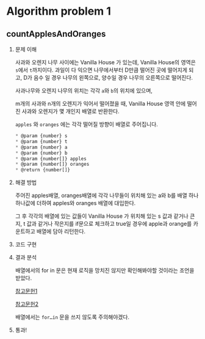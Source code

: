 # Algorithm problem 1

## countApplesAndOranges

1. 문제 이해

   사과와 오렌지 나무 사이에는 Vanilla House 가 있는데, Vanilla House의 영역은 `s`에서 `t`까지이다. 과일이 다 익으면 나무에서부터 D만큼 떨어진 곳에 떨어지게 되고, D가 음수 일 경우 나무의 왼쪽으로, 양수일 경우 나무의 오른쪽으로 떨어진다.

   사과나무와 오렌지 나무의 위치는 각각 `a`와 `b`의 위치에 있으며,

   m개의 사과와 n개의 오렌지가 익어서 떨어졌을 때, Vanilla House 영역 안에 떨어진 사과와 오렌지가 몇 개인지 배열로 반환한다.

   `apples` 와 `oranges` 에는 각각 떨어질 방향이 배열로 주어집니다.

   ```js
   * @param {number} s
   * @param {number} t
   * @param {number} a
   * @param {number} b
   * @param {number[]} apples
   * @param {number[]} oranges
   * @return {number[]}
   ```

   

2. 해결 방법

   주어진 apples배열, oranges배열에 각각 나무들이 위치해 있는 a와 b를 배열 하나 하나값에 더하여 apples와 oranges 배열에 대입한다. 

   그 후 각각의 배열에 있는 값들이 Vanilla House 가 위치해 있는 s 값과 같거나 큰지, t 값과 같거나 작은지를 if문으로 체크하고 true일 경우에 apple과 orange를 카운트하고 배열에 담아 리턴한다.

   

3. 코드 구현

   <script src="https://gist.github.com/junghyesung/42f0f9f22943cd293092f67dccbaaee6.js"></script>

   

4. 결과 분석

   배열에서의 for in 문은 현재 로직을 망치진 않지만 확인해봐야할 것이라는 조언을 받았다. 

   [참고문헌1](https://developer.mozilla.org/en-US/docs/Web/JavaScript/Reference/Statements/for...in#Array_iteration_and_for...in)

   [참고문헌2](https://stackoverflow.com/questions/500504/why-is-using-for-in-with-array-iteration-a-bad-idea)

   배열에서는 `for…in` 문을 쓰지 않도록 주의해야겠다.

5. 통과!

   


